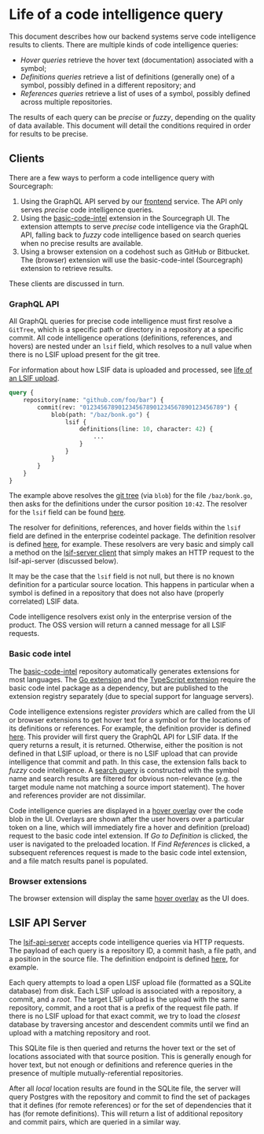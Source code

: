 # Life of a code intelligence query

This document describes how our backend systems serve code intelligence results to clients. There are multiple kinds of code intelligence queries:

- _Hover queries_ retrieve the hover text (documentation) associated with a symbol;
- _Definitions queries_ retrieve a list of definitions (generally one) of a symbol, possibly defined in a different repository; and
- _References queries_ retrieve a list of uses of a symbol, possibly defined across multiple repositories.

The results of each query can be _precise_ or _fuzzy_, depending on the quality of data available. This document will detail the conditions required in order for results to be precise.

## Clients

There are a few ways to perform a code intelligence query with Sourcegraph:

1. Using the GraphQL API served by our [frontend](https://sourcegraph.com/github.com/sourcegraph/sourcegraph/-/tree/cmd/frontend) service. The API only serves _precise_ code intelligence queries.
2. Using the [basic-code-intel](https://github.com/sourcegraph/sourcegraph-basic-code-intel) extension in the Sourcegraph UI. The extension attempts to serve _precise_ code intelligence via the GraphQL API, falling back to _fuzzy_ code intelligence based on search queries when no precise results are available.
3. Using a browser extension on a codehost such as GitHub or Bitbucket. The (browser) extension will use the basic-code-intel (Sourcegraph) extension to retrieve results.

These clients are discussed in turn.

### GraphQL API

All GraphQL queries for precise code intelligence must first resolve a `GitTree`, which is a specific path or directory in a repository at a specific commit. All code intelligence operations (definitions, references, and hovers) are nested under an `lsif` field, which resolves to a null value when there is no LSIF upload present for the git tree.

For information about how LSIF data is uploaded and processed, see [life of an LSIF upload](life-of-an-lsif-upload.md).

```graphql
query {
    repository(name: "github.com/foo/bar") {
        commit(rev: "0123456789012345678901234567890123456789") {
            blob(path: "/baz/bonk.go") {
                lsif {
                    definitions(line: 10, character: 42) {
                        ...
                    }
                }
            }
        }
    }
}
```

The example above resolves the [git tree](https://git-scm.com/book/en/v2/Git-Internals-Git-Objects) (via `blob`) for the file `/baz/bonk.go`, then asks for the definitions under the cursor position `10:42`. The resolver for the `lsif` field can be found [here](https://sourcegraph.com/search?q=repo:%5Egithub%5C.com/sourcegraph/sourcegraph%24+%22func+%28r+*gitTreeEntryResolver%29+LSIF%28%22).

The resolver for definitions, references, and hover fields within the `lsif` field are defined in the enterprise codeintel package. The definition resolver is defined [here](https://sourcegraph.com/search?q=repo:%5Egithub%5C.com/sourcegraph/sourcegraph%24+lsifQueryResolver%29+definitions+file:codeintel+&patternType=literal), for example. These resolvers are very basic and simply call a method on the [lsif-server client](https://sourcegraph.com/search?q=repo:%5Egithub%5C.com/sourcegraph/sourcegraph%24+%22%29+Definitions%28%22+file:lsifserver/.*.go) that simply makes an HTTP request to the lsif-api-server (discussed below).

It may be the case that the `lsif` field is not null, but there is no known definition for a particular source location. This happens in particular when a symbol is defined in a repository that does not also have (properly correlated) LSIF data.

Code intelligence resolvers exist only in the enterprise version of the product. The OSS version will return a canned message for all LSIF requests.

### Basic code intel

The [basic-code-intel](https://github.com/sourcegraph/sourcegraph-basic-code-intel) repository automatically generates extensions for most languages. The [Go extension](https://github.com/sourcegraph/sourcegraph-go) and the [TypeScript extension](https://github.com/sourcegraph/sourcegraph-typescript) require the basic code intel package as a dependency, but are published to the extension registry separately (due to special support for language servers).

Code intelligence extensions register _providers_ which are called from the UI or browser extensions to get hover text for a symbol or for the locations of its definitions or references. For example, the definition provider is defined [here](https://sourcegraph.com/search?q=repo:%5Egithub%5C.com/sourcegraph/sourcegraph-basic-code-intel%24+registerDefinitionProvider). This provider will first query the GraphQL API for LSIF data. If the query returns a result, it is returned. Otherwise, either the position is not defined in that LSIF upload, or there is no LSIF upload that can provide intelligence that commit and path. In this case, the extension falls back to _fuzzy_ code intelligence. A [search query](https://sourcegraph.com/search?q=repo:%5Egithub%5C.com/sourcegraph/sourcegraph-basic-code-intel%24+async+definition%28+file:handler.ts) is constructed with the symbol name and search results are filtered for obvious non-relevance (e.g. the target module name not matching a source import statement). The hover and references provider are not dissimilar.

Code intelligence queries are displayed in a [hover overlay](https://sourcegraph.com/search?q=repo:%5Egithub%5C.com/sourcegraph/sourcegraph%24+%3CWebHoverOverlay+file:Blob.tsx) over the code blob in the UI. Overlays are shown after the user hovers over a particular token on a line, which will immediately fire a hover and definition (preload) request to the basic code intel extension. If _Go to Definition_ is clicked, the user is navigated to the preloaded location. If _Find References_ is clicked, a subsequent references request is made to the basic code intel extension, and a file match results panel is populated.

### Browser extensions

The browser extension will display the same [hover overlay](https://sourcegraph.com/search?q=repo:%5Egithub%5C.com/sourcegraph/sourcegraph%24+class+HoverOverlayContainer) as the UI does.

## LSIF API Server

The [lsif-api-server](https://sourcegraph.com/github.com/sourcegraph/sourcegraph/-/tree/lsif) accepts code intelligence queries via HTTP requests. The payload of each query is a repository ID, a commit hash, a file path, and a position in the source file. The definition endpoint is defined [here](https://sourcegraph.com/search?q=repo:%5Egithub%5C.com/sourcegraph/sourcegraph%24+definitions+file:lsif/.*/routes), for example.

Each query attempts to load a open LISF upload file (formatted as a SQLite database) from disk. Each LSIF upload is associated with a repository, a commit, and a _root_. The target LSIF upload is the upload with the same repository, commit, and a root that is a prefix of the request file path. If there is no LSIF upload for that exact commit, we try to load the _closest_ database by traversing ancestor and descendent commits until we find an upload with a matching repository and root.

This SQLite file is then queried and returns the hover text or the set of locations associated with that source position. This is generally enough for hover text, but not enough or definitions and reference queries in the presence of multiple mutually-referential repositories.

After all _local_ location results are found in the SQLite file, the server will query Postgres with the repository and commit to find the set of packages that it defines (for remote references) or for the set of dependencies that it has (for remote definitions). This will return a list of additional repository and commit pairs, which are queried in a similar way.
